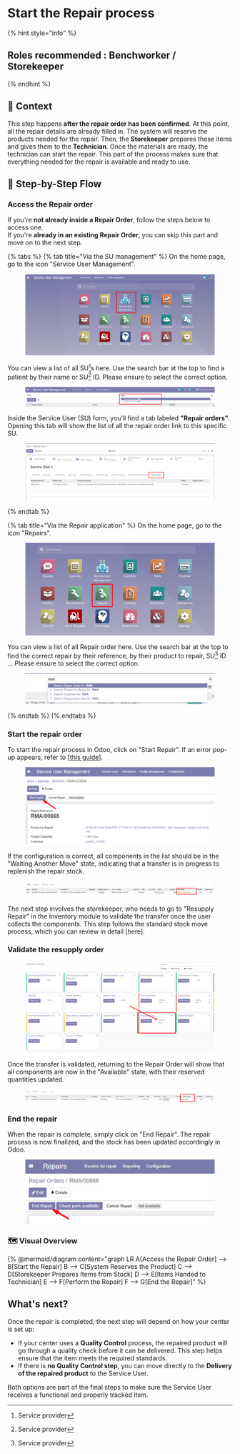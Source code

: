 # Start the Repair process

{% hint style="info" %}
## Roles recommended :  Benchworker / Storekeeper
{% endhint %}

## **🧭** Context&#x20;

This step happens **after the repair order has been confirmed**. At this point, all the repair details are already filled in. The system will reserve the products needed for the repair. Then, the **Storekeeper** prepares these items and gives them to the **Technician**. Once the materials are ready, the technician can start the repair. This part of the process makes sure that everything needed for the repair is available and ready to use.

## 🔄 Step-by-Step Flow&#x20;

### Access the Repair order

If you're **not already inside a Repair Order**, follow the steps below to access one.\
If you're **already in an existing Repair Order**, you can skip this part and move on to the next step.

{% tabs %}
{% tab title="Via the SU management" %}
On the home page, go to the icon "Service User Management".

<figure><img src="../../.gitbook/assets/image (64).png" alt=""><figcaption></figcaption></figure>

You can view a list of all SU[^1]s here. Use the search bar at the top to find a patient by their name or SU[^1] ID. Please ensure to select the correct option.

<figure><img src="../../.gitbook/assets/image (65).png" alt=""><figcaption></figcaption></figure>

Inside the Service User (SU) form, you’ll find a tab labeled **"Repair orders"**. Opening this tab will show the list of all the repair order link to this specific SU.&#x20;

<figure><img src="../../.gitbook/assets/image (352).png" alt=""><figcaption></figcaption></figure>
{% endtab %}

{% tab title="Via the Repair application" %}
On the home page, go to the icon "Repairs".

<figure><img src="../../.gitbook/assets/image (341).png" alt=""><figcaption></figcaption></figure>

You can view a list of all Repair order here. Use the search bar at the top to find the correct repair by their reference, by their product to repair, SU[^1] ID ... Please ensure to select the correct option.

<figure><img src="../../.gitbook/assets/image (351).png" alt=""><figcaption></figcaption></figure>
{% endtab %}
{% endtabs %}



### Start the repair order

To start the repair process in Odoo, click on "Start Repair". If an error pop-up appears, refer to \[[this guide](broken-reference)].

<figure><img src="../../.gitbook/assets/image (219).png" alt=""><figcaption></figcaption></figure>

If the configuration is correct, all components in the list should be in the "Waiting Another Move" state, indicating that a transfer is in progress to replenish the repair stock.&#x20;

<figure><img src="../../.gitbook/assets/image (220).png" alt=""><figcaption></figcaption></figure>

The next step involves the storekeeper, who needs to go to "Resupply Repair" in the Inventory module to validate the transfer once the user collects the components. This step follows the standard stock move process, which you can review in detail \[here].

### Validate the resupply order

<figure><img src="../../.gitbook/assets/image (223).png" alt=""><figcaption></figcaption></figure>

Once the transfer is validated, returning to the Repair Order will show that all components are now in the "Available" state, with their reserved quantities updated.

<figure><img src="../../.gitbook/assets/image (224).png" alt=""><figcaption></figcaption></figure>

### End the repair

When the repair is complete, simply click on "End Repair". The repair process is now finalized, and the stock has been updated accordingly in Odoo.

<figure><img src="../../.gitbook/assets/image (225).png" alt=""><figcaption></figcaption></figure>



### 🗺️ Visual Overview&#x20;

{% @mermaid/diagram content="graph LR
    A[Access the Repair Order] --> B[Start the Repair]
    B --> C[System Reserves the Product]
    C --> D[Storekeeper Prepares Items from Stock]
    D --> E[Items Handed to Technician]
    E --> F[Perform the Repair]
    F --> G[End the Repair]" %}

## What's next?&#x20;

Once the repair is completed, the next step will depend on how your center is set up:

* If your center uses a **Quality Control** process, the repaired product will go through a quality check before it can be delivered. This step helps ensure that the item meets the required standards.
* If there is **no Quality Control step**, you can move directly to the **Delivery of the repaired product** to the Service User.

Both options are part of the final steps to make sure the Service User receives a functional and properly tracked item.

[^1]: Service provider
